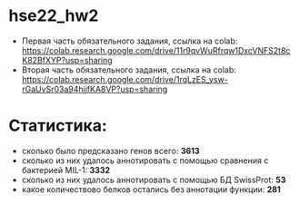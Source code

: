 # hse22_hw2
- Первая часть обязательного задания, ссылка на colab:  
https://colab.research.google.com/drive/11r9qvWuRfrqw1DxcVNFS2t8cK82BfXYP?usp=sharing
- Вторая часть обязательного задания, ссылка на colab:  
https://colab.research.google.com/drive/1rqLzES_ysw-rGaUvSr03a94hjjfKA8VP?usp=sharing


# Статистика:
- сколько было предсказано генов всего: **3613**
- сколько из них удалось аннотировать с помощью сравнения с бактерией MIL-1: **3332**
- сколько из них удалось аннотировать с помощью БД SwissProt: **53**
- какое количествово белков остались без аннотации функции: **281**
